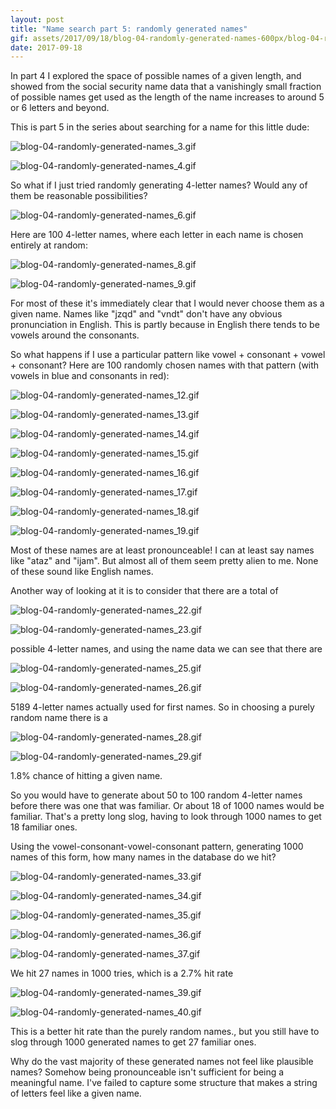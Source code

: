 ```yaml
---
layout: post
title: "Name search part 5: randomly generated names"
gif: assets/2017/09/18/blog-04-randomly-generated-names-600px/blog-04-randomly-generated-names_19.gif
date: 2017-09-18
---
```


In part 4 I explored the space of possible names of a given length, and showed from the social security name data that a vanishingly small fraction of possible names get used as the length of the name increases to around 5 or 6 letters and beyond.

This is part 5 in the series about searching for a name for this little dude:

![blog-04-randomly-generated-names_3.gif](../../../assets/2017/09/18/blog-04-randomly-generated-names-600px/blog-04-randomly-generated-names_3.gif)

![blog-04-randomly-generated-names_4.gif](../../../assets/2017/09/18/blog-04-randomly-generated-names-600px/blog-04-randomly-generated-names_4.gif)

So what if I just tried randomly generating 4-letter names? Would any of them be reasonable possibilities?

![blog-04-randomly-generated-names_6.gif](../../../assets/2017/09/18/blog-04-randomly-generated-names-600px/blog-04-randomly-generated-names_6.gif)

Here are 100 4-letter names, where each letter in each name is chosen entirely at random:

![blog-04-randomly-generated-names_8.gif](../../../assets/2017/09/18/blog-04-randomly-generated-names-600px/blog-04-randomly-generated-names_8.gif)

![blog-04-randomly-generated-names_9.gif](../../../assets/2017/09/18/blog-04-randomly-generated-names-600px/blog-04-randomly-generated-names_9.gif)

For most of these it's immediately clear that I would never choose them as a given name. Names like "jzqd" and "vndt" don't have any obvious pronunciation in English. This is partly because in English there tends to be vowels around the consonants. 

So what happens if I use a particular pattern like vowel + consonant + vowel + consonant? Here are 100 randomly chosen names with that pattern (with vowels in blue and consonants in red):

![blog-04-randomly-generated-names_12.gif](../../../assets/2017/09/18/blog-04-randomly-generated-names-600px/blog-04-randomly-generated-names_12.gif)

![blog-04-randomly-generated-names_13.gif](../../../assets/2017/09/18/blog-04-randomly-generated-names-600px/blog-04-randomly-generated-names_13.gif)

![blog-04-randomly-generated-names_14.gif](../../../assets/2017/09/18/blog-04-randomly-generated-names-600px/blog-04-randomly-generated-names_14.gif)

![blog-04-randomly-generated-names_15.gif](../../../assets/2017/09/18/blog-04-randomly-generated-names-600px/blog-04-randomly-generated-names_15.gif)

![blog-04-randomly-generated-names_16.gif](../../../assets/2017/09/18/blog-04-randomly-generated-names-600px/blog-04-randomly-generated-names_16.gif)

![blog-04-randomly-generated-names_17.gif](../../../assets/2017/09/18/blog-04-randomly-generated-names-600px/blog-04-randomly-generated-names_17.gif)

![blog-04-randomly-generated-names_18.gif](../../../assets/2017/09/18/blog-04-randomly-generated-names-600px/blog-04-randomly-generated-names_18.gif)

![blog-04-randomly-generated-names_19.gif](../../../assets/2017/09/18/blog-04-randomly-generated-names-600px/blog-04-randomly-generated-names_19.gif)

Most of these names are at least pronounceable! I can at least say names like "ataz" and "ijam". But almost all of them seem pretty alien to me. None of these sound like English names.

Another way of looking at it is to consider that there are a total of 

![blog-04-randomly-generated-names_22.gif](../../../assets/2017/09/18/blog-04-randomly-generated-names-600px/blog-04-randomly-generated-names_22.gif)

![blog-04-randomly-generated-names_23.gif](../../../assets/2017/09/18/blog-04-randomly-generated-names-600px/blog-04-randomly-generated-names_23.gif)

possible 4-letter names, and using the name data we can see that there are 

![blog-04-randomly-generated-names_25.gif](../../../assets/2017/09/18/blog-04-randomly-generated-names-600px/blog-04-randomly-generated-names_25.gif)

![blog-04-randomly-generated-names_26.gif](../../../assets/2017/09/18/blog-04-randomly-generated-names-600px/blog-04-randomly-generated-names_26.gif)

5189 4-letter names actually used for first names. So in choosing a purely random name there is a 

![blog-04-randomly-generated-names_28.gif](../../../assets/2017/09/18/blog-04-randomly-generated-names-600px/blog-04-randomly-generated-names_28.gif)

![blog-04-randomly-generated-names_29.gif](../../../assets/2017/09/18/blog-04-randomly-generated-names-600px/blog-04-randomly-generated-names_29.gif)

1.8% chance of hitting a given name. 

So you would have to generate about 50 to 100 random 4-letter names before there was one that was familiar. Or about 18 of 1000 names would be familiar. That's a pretty long slog, having to look through 1000 names to get 18 familiar ones.

Using the vowel-consonant-vowel-consonant pattern, generating 1000 names of this form, how many names in the database do we hit?

![blog-04-randomly-generated-names_33.gif](../../../assets/2017/09/18/blog-04-randomly-generated-names-600px/blog-04-randomly-generated-names_33.gif)

![blog-04-randomly-generated-names_34.gif](../../../assets/2017/09/18/blog-04-randomly-generated-names-600px/blog-04-randomly-generated-names_34.gif)

![blog-04-randomly-generated-names_35.gif](../../../assets/2017/09/18/blog-04-randomly-generated-names-600px/blog-04-randomly-generated-names_35.gif)

![blog-04-randomly-generated-names_36.gif](../../../assets/2017/09/18/blog-04-randomly-generated-names-600px/blog-04-randomly-generated-names_36.gif)

![blog-04-randomly-generated-names_37.gif](../../../assets/2017/09/18/blog-04-randomly-generated-names-600px/blog-04-randomly-generated-names_37.gif)

We hit 27 names in 1000 tries, which is a 2.7% hit rate

![blog-04-randomly-generated-names_39.gif](../../../assets/2017/09/18/blog-04-randomly-generated-names-600px/blog-04-randomly-generated-names_39.gif)

![blog-04-randomly-generated-names_40.gif](../../../assets/2017/09/18/blog-04-randomly-generated-names-600px/blog-04-randomly-generated-names_40.gif)

This is a better hit rate than the purely random names., but you still have to slog through 1000 generated names to get 27 familiar ones.

Why do the vast majority of these generated names not feel like plausible names? Somehow being pronounceable isn't sufficient for being a meaningful name. I've failed to capture some structure that makes a string of letters feel like a given name.

